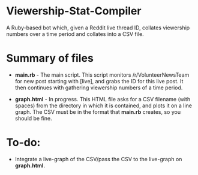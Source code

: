 # Viewership-Stat-Compiler
A Ruby-based bot which, given a Reddit live thread ID, collates viewership numbers over a time period and collates into a CSV file.

# Summary of files

* **main.rb** - The main script. This script monitors /r/VolunteerNewsTeam for new post starting with [live], and grabs the ID for this live post. It then continues with gathering viewership numbers of a time period.

* **graph.html** - In progress. This HTML file asks for a CSV filename (with spaces) from the directory in which it 	is contained, and plots it on a line graph. The CSV must be in the format that **main.rb** creates, so you should be fine.

# To-do:
* Integrate a live-graph of the CSV/pass the CSV to the live-graph on **graph.html**.